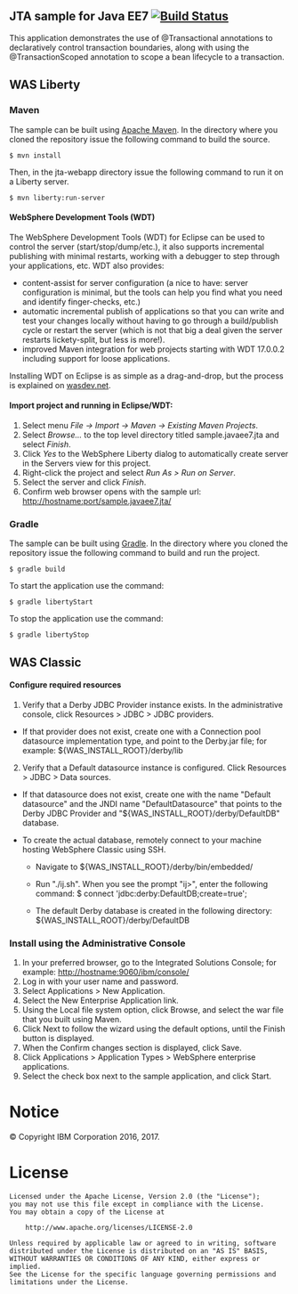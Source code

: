 ## JTA sample for Java EE7 [![Build Status](https://travis-ci.org/WASdev/sample.javaee7.jta.svg?branch=master)](https://travis-ci.org/WASdev/sample.javaee7.jta)

This application demonstrates the use of @Transactional annotations to declaratively control transaction boundaries, along with using the @TransactionScoped annotation to scope a bean lifecycle to a transaction.

## WAS Liberty

### Maven

The sample can be built using [Apache Maven](http://maven.apache.org/). In the directory where you cloned the repository issue the following command to build the source.

    $ mvn install

Then, in the jta-webapp directory issue the following command to run it on a Liberty server.

    $ mvn liberty:run-server

#### WebSphere Development Tools (WDT)

The WebSphere Development Tools (WDT) for Eclipse can be used to control the server (start/stop/dump/etc.), it also supports incremental publishing with minimal restarts, working with a debugger to step through your applications, etc.
WDT also provides:
- content-assist for server configuration (a nice to have: server configuration is minimal, but the tools can help you find what you need and identify finger-checks, etc.)
- automatic incremental publish of applications so that you can write and test your changes locally without having to go through a build/publish cycle or restart the server (which is not that big a deal given the server restarts lickety-split, but less is more!).
- improved Maven integration for web projects starting with WDT 17.0.0.2 including support for loose applications.

Installing WDT on Eclipse is as simple as a drag-and-drop, but the process is explained on [wasdev.net](https://developer.ibm.com/wasdev/downloads/liberty-profile-using-eclipse/).

#### Import project and running in Eclipse/WDT:

1.	Select menu *File -> Import -> Maven -> Existing Maven Projects*.
2.	Select *Browse...* to the top level directory titled sample.javaee7.jta and select *Finish*.
3.	Click *Yes* to the WebSphere Liberty dialog to automatically create server in the Servers view for this project.
4.  Right-click the project and select *Run As > Run on Server*.
5.  Select the server and click *Finish*.
6.  Confirm web browser opens with the sample url: [http://hostname:port/sample.javaee7.jta/](http://hostname:port/sample.javaee7.jta/)

### Gradle

The sample can be built using [Gradle](https://gradle.org/). In the directory where you cloned the repository issue the following command to build and run the project.

    $ gradle build

To start the application use the command:

    $ gradle libertyStart

To stop the application use the command:

    $ gradle libertyStop

## WAS Classic

#### Configure required resources

1. Verify that a Derby JDBC Provider instance exists. In the administrative console, click Resources > JDBC > JDBC providers.

  - If that provider does not exist, create one with a Connection pool datasource implementation type, and point to the Derby.jar file; for example: ${WAS_INSTALL_ROOT}/derby/lib

2. Verify that a Default datasource instance is configured. Click Resources > JDBC > Data sources.

  - If that datasource does not exist, create one with the name "Default datasource" and the JNDI name "DefaultDatasource" that points to the Derby JDBC Provider and "${WAS_INSTALL_ROOT}/derby/DefaultDB" database.
  - To create the actual database, remotely connect to your machine hosting WebSphere Classic using SSH.

    - Navigate to ${WAS_INSTALL_ROOT}/derby/bin/embedded/

    - Run "./ij.sh". When you see the prompt "ij>", enter the following command:
        $ connect 'jdbc:derby:DefaultDB;create=true';

    - The default Derby database is created in the following directory: ${WAS_INSTALL_ROOT}/derby/DefaultDB

### Install using the Administrative Console
1.	In your preferred browser, go to the Integrated Solutions Console; for example: [http://hostname:9060/ibm/console/](http://hostname:9060/ibm/console/)
2.	Log in with your user name and password.
3.	Select Applications > New Application.
4.	Select the New Enterprise Application link.
5.	Using the Local file system option, click Browse, and select the war file that you built using Maven.
6.	Click Next to follow the wizard using the default options, until the Finish button is displayed.
7.	When the Confirm changes section is displayed, click Save.
8.	Click Applications > Application Types > WebSphere enterprise applications.
9.	Select the check box next to the sample application, and click Start.
# Notice

© Copyright IBM Corporation 2016, 2017.

# License

```text
Licensed under the Apache License, Version 2.0 (the "License");
you may not use this file except in compliance with the License.
You may obtain a copy of the License at

    http://www.apache.org/licenses/LICENSE-2.0

Unless required by applicable law or agreed to in writing, software
distributed under the License is distributed on an "AS IS" BASIS,
WITHOUT WARRANTIES OR CONDITIONS OF ANY KIND, either express or implied.
See the License for the specific language governing permissions and
limitations under the License.
````

[Liberty Maven Plug-in]: https://github.com/WASdev/ci.maven

